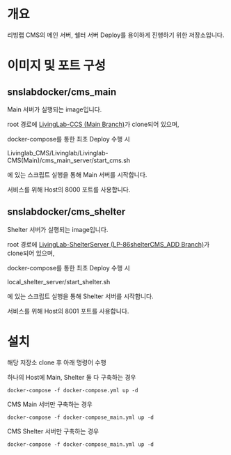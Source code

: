 # 개요

리빙랩 CMS의 메인 서버, 쉘터 서버 Deploy를 용이하게 진행하기 위한 저장소입니다.

# 이미지 및 포트 구성

## snslabdocker/cms_main
Main 서버가 실행되는 image입니다.

root 경로에 [LivingLab-CCS (Main Branch)](https://github.com/DCUSnSLab/LivingLab-CCS/tree/Main)가 clone되어 있으며,

docker-compose를 통한 최초 Deploy 수행 시

Livinglab_CMS/Livinglab/Livinglab-CMS(Main)/cms_main_server/start_cms.sh

에 있는 스크립트 실행을 통해 Main 서버를 시작합니다.

서비스를 위해 Host의 8000 포트를 사용합니다.

## snslabdocker/cms_shelter
Shelter 서버가 실행되는 image입니다.

root 경로에 [LivingLab-ShelterServer (LP-86shelterCMS_ADD Branch)](https://github.com/DCUSnSLab/LivingLab-ShelterServer/tree/LP-86shelterCMS_ADD)가 clone되어 있으며,

docker-compose를 통한 최초 Deploy 수행 시

local_shelter_server/start_shelter.sh

에 있는 스크립트 실행을 통해 Shelter 서버를 시작합니다.

서비스를 위해 Host의 8001 포트를 사용합니다.

# 설치

해당 저장소 clone 후 아래 명령어 수행

하나의 Host에 Main, Shelter 둘 다 구축하는 경우

```docker-compose -f docker-compose.yml up -d```

CMS Main 서버만 구축하는 경우

```docker-compose -f docker-compose_main.yml up -d```

CMS Shelter 서버만 구축하는 경우

```docker-compose -f docker-compose_main.yml up -d```
